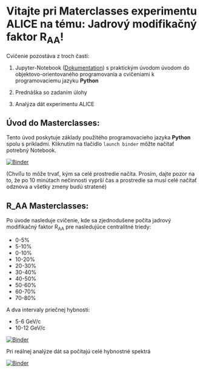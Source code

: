 # Vitajte pri Materclasses experimentu ALICE na tému: Jadrový modifikačný faktor R<sub>AA</sub>!

Cvičenie pozostáva z troch častí:

1) Jupyter-Notebook ([Dokumentation](https://jupyter-notebook.readthedocs.io/en/stable/notebook.html#notebook-user-interface)) s praktickým úvodom úvodom do objektovo-orientovaného programovania a cvičeniami k programovaciemu jazyku __Python__

2) Prednáška so zadaním úlohy

3) Analýza dát experimentu ALICE

## Úvod do Masterclasses:

Tento úvod poskytuje základy použitého programovacieho jazyka __Python__ spolu s príkladmi. Kliknutím na tlačidlo ```launch binder``` môžte načítať potrebný Notebook.

[![Binder](https://mybinder.org/badge_logo.svg)](https://mybinder.org/v2/gh/lhusova/ALICE_MC_RAA/main?filepath=ALICE_RAA_python_uvod.ipynb)

 (Chvíľu to môže trvať, kým sa celé prostredie načíta. Prosím, dajte pozor na to, že po 10 minútach nečinnosti vyprší čas a prostredie sa musí celé načítať odznova a všetky zmeny budú stratené)

## R_AA Masterclasses:

Po úvode nasleduje cvičenie, kde sa zjednodušene počíta jadrový modifikačný faktor R<sub>AA</sub> pre nasledujúce centralitné triedy:

*  0-5%
*  5-10%
*  0-10%
* 10-20%
* 20-30%
* 30-40%
* 40-50%
* 50-60%
* 60-70%
* 70-80%

A dva intervaly priečnej hybnosti:

* 5-6 GeV/c
* 10-12 GeV/c

[![Binder](https://mybinder.org/badge_logo.svg)](https://mybinder.org/v2/gh/lhusova/ALICE_MC_RAA/main?filepath=ALICE_RAA_kratke.ipynb)

Pri reálnej analýze dát sa počítajú celé hybnostné spektrá

[![Binder](https://mybinder.org/badge_logo.svg)](https://mybinder.org/v2/gh/lhusova/ALICE_MC_RAA/main?filepath=ALICE_RAA.ipynb)
